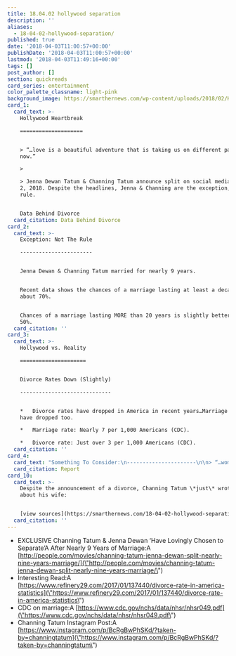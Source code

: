 ```yaml
---
title: 18.04.02 hollywood separation
description: ''
aliases:
  - 18-04-02-hollywood-separation/
published: true
date: '2018-04-03T11:00:57+00:00'
publishDate: '2018-04-03T11:00:57+00:00'
lastmod: '2018-04-03T11:49:16+00:00'
tags: []
post_author: []
section: quickreads
card_series: entertainment
color_palette_classname: light-pink
background_image: https://smarthernews.com/wp-content/uploads/2018/02/Hearts-360x360.jpg
card_1:
  card_text: >-
    Hollywood Heartbreak

    ====================


    > “…love is a beautiful adventure that is taking us on different paths for
    now.”

    > 

    > Jenna Dewan Tatum & Channing Tatum announce split on social media, April
    2, 2018. Despite the headlines, Jenna & Channing are the exception, not the
    rule.


    Data Behind Divorce
  card_citation: Data Behind Divorce
card_2:
  card_text: >-
    Exception: Not The Rule

    -----------------------


    Jenna Dewan & Channing Tatum married for nearly 9 years.


    Recent data shows the chances of a marriage lasting at least a decade is
    about 70%.


    Chances of a marriage lasting MORE than 20 years is slightly better than
    50%.
  card_citation: ''
card_3:
  card_text: >-
    Hollywood vs. Reality

    =====================


    Divorce Rates Down (Slightly)

    -----------------------------


    *   Divorce rates have dropped in America in recent years…Marriage rates
    have dropped too.

    *   Marriage rate: Nearly 7 per 1,000 Americans (CDC).

    *   Divorce rate: Just over 3 per 1,000 Americans (CDC).
  card_citation: ''
card_4:
  card_text: "Something To Consider:\n----------------------\n\n> “…women who cohabited with their first husbanda\x14regardless of whether they were engaged when they began living togethera\x14had lower probabilities of marriage survival at 20 years than women who did not cohabit before marriage with their first husband.”\n> \n> National Health Statistics Report, 2012\n\n[Report](https://www.cdc.gov/nchs/data/nhsr/nhsr049.pdf)"
  card_citation: Report
card_10:
  card_text: >-
    Despite the announcement of a divorce, Channing Tatum \*just\* wrote this
    about his wife:


    [view sources](https://smarthernews.com/18-04-02-hollywood-separation/)
  card_citation: ''
---
```

*   EXCLUSIVE Channing Tatum & Jenna Dewan ‘Have Lovingly Chosen to Separate’A After Nearly 9 Years of Marriage:A [http://people.com/movies/channing-tatum-jenna-dewan-split-nearly-nine-years-marriage/](\"http://people.com/movies/channing-tatum-jenna-dewan-split-nearly-nine-years-marriage/\")
*   Interesting Read:A [https://www.refinery29.com/2017/01/137440/divorce-rate-in-america-statistics](\"https://www.refinery29.com/2017/01/137440/divorce-rate-in-america-statistics\")
*   CDC on marriage:A [https://www.cdc.gov/nchs/data/nhsr/nhsr049.pdf](\"https://www.cdc.gov/nchs/data/nhsr/nhsr049.pdf\")
*   Channing Tatum Instagram Post:A [https://www.instagram.com/p/BcRgBwPhSKd/?taken-by=channingtatum](\"https://www.instagram.com/p/BcRgBwPhSKd/?taken-by=channingtatum\")